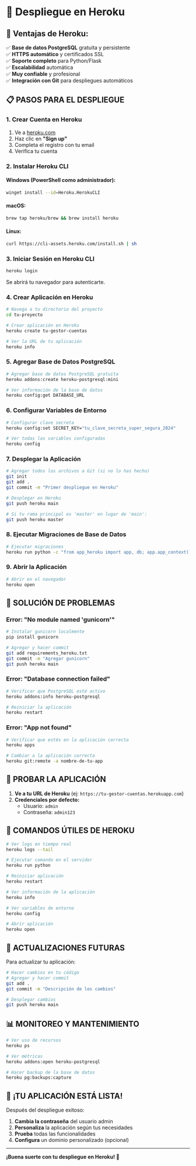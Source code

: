 # 🚀 Despliegue en Heroku

## 🎯 **Ventajas de Heroku:**

✅ **Base de datos PostgreSQL** gratuita y persistente  
✅ **HTTPS automático** y certificados SSL  
✅ **Soporte completo** para Python/Flask  
✅ **Escalabilidad** automática  
✅ **Muy confiable** y profesional  
✅ **Integración con Git** para despliegues automáticos  

## 📋 **PASOS PARA EL DESPLIEGUE**

### **1. Crear Cuenta en Heroku**

1. Ve a [heroku.com](https://heroku.com)
2. Haz clic en **"Sign up"**
3. Completa el registro con tu email
4. Verifica tu cuenta

### **2. Instalar Heroku CLI**

#### **Windows (PowerShell como administrador):**
```bash
winget install --id=Heroku.HerokuCLI
```

#### **macOS:**
```bash
brew tap heroku/brew && brew install heroku
```

#### **Linux:**
```bash
curl https://cli-assets.heroku.com/install.sh | sh
```

### **3. Iniciar Sesión en Heroku CLI**

```bash
heroku login
```

Se abrirá tu navegador para autenticarte.

### **4. Crear Aplicación en Heroku**

```bash
# Navega a tu directorio del proyecto
cd tu-proyecto

# Crear aplicación en Heroku
heroku create tu-gestor-cuentas

# Ver la URL de tu aplicación
heroku info
```

### **5. Agregar Base de Datos PostgreSQL**

```bash
# Agregar base de datos PostgreSQL gratuita
heroku addons:create heroku-postgresql:mini

# Ver información de la base de datos
heroku config:get DATABASE_URL
```

### **6. Configurar Variables de Entorno**

```bash
# Configurar clave secreta
heroku config:set SECRET_KEY="tu_clave_secreta_super_segura_2024"

# Ver todas las variables configuradas
heroku config
```

### **7. Desplegar la Aplicación**

```bash
# Agregar todos los archivos a Git (si no lo has hecho)
git init
git add .
git commit -m "Primer despliegue en Heroku"

# Desplegar en Heroku
git push heroku main

# Si tu rama principal es 'master' en lugar de 'main':
git push heroku master
```

### **8. Ejecutar Migraciones de Base de Datos**

```bash
# Ejecutar migraciones
heroku run python -c "from app_heroku import app, db; app.app_context().push(); db.create_all()"
```

### **9. Abrir la Aplicación**

```bash
# Abrir en el navegador
heroku open
```

## 🔧 **SOLUCIÓN DE PROBLEMAS**

### **Error: "No module named 'gunicorn'"**
```bash
# Instalar gunicorn localmente
pip install gunicorn

# Agregar y hacer commit
git add requirements_heroku.txt
git commit -m "Agregar gunicorn"
git push heroku main
```

### **Error: "Database connection failed"**
```bash
# Verificar que PostgreSQL esté activo
heroku addons:info heroku-postgresql

# Reiniciar la aplicación
heroku restart
```

### **Error: "App not found"**
```bash
# Verificar que estés en la aplicación correcta
heroku apps

# Cambiar a la aplicación correcta
heroku git:remote -a nombre-de-tu-app
```

## 📱 **PROBAR LA APLICACIÓN**

1. **Ve a tu URL de Heroku** (ej: `https://tu-gestor-cuentas.herokuapp.com`)
2. **Credenciales por defecto:**
   - Usuario: `admin`
   - Contraseña: `admin123`

## 🎯 **COMANDOS ÚTILES DE HEROKU**

```bash
# Ver logs en tiempo real
heroku logs --tail

# Ejecutar comando en el servidor
heroku run python

# Reiniciar aplicación
heroku restart

# Ver información de la aplicación
heroku info

# Ver variables de entorno
heroku config

# Abrir aplicación
heroku open
```

## 🔄 **ACTUALIZACIONES FUTURAS**

Para actualizar tu aplicación:

```bash
# Hacer cambios en tu código
# Agregar y hacer commit
git add .
git commit -m "Descripción de los cambios"

# Desplegar cambios
git push heroku main
```

## 📊 **MONITOREO Y MANTENIMIENTO**

```bash
# Ver uso de recursos
heroku ps

# Ver métricas
heroku addons:open heroku-postgresql

# Hacer backup de la base de datos
heroku pg:backups:capture
```

## 🎉 **¡TU APLICACIÓN ESTÁ LISTA!**

Después del despliegue exitoso:

1. **Cambia la contraseña** del usuario admin
2. **Personaliza** la aplicación según tus necesidades
3. **Prueba** todas las funcionalidades
4. **Configura** un dominio personalizado (opcional)

---

**¡Buena suerte con tu despliegue en Heroku! 🚀**
